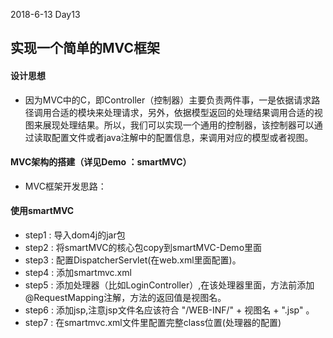 2018-6-13  Day13


## 实现一个简单的MVC框架
#### 设计思想
- 因为MVC中的C，即Controller（控制器）主要负责两件事，一是依据请求路径调用合适的模块来处理请求，另外，依据模型返回的处理结果调用合适的视图来展现处理结果。所以，我们可以实现一个通用的控制器，该控制器可以通过读取配置文件或者java注解中的配置信息，来调用对应的模型或者视图。

#### MVC架构的搭建（详见Demo ：smartMVC）
- MVC框架开发思路：



#### 使用smartMVC
- step1 : 导入dom4j的jar包
- step2 : 将smartMVC的核心包copy到smartMVC-Demo里面
- step3 : 配置DispatcherServlet(在web.xml里面配置)。
- step4 : 添加smartmvc.xml
- step5 : 添加处理器（比如LoginController）,在该处理器里面，方法前添加
@RequestMapping注解，方法的返回值是视图名。
- step6 : 添加jsp,注意jsp文件名应该符合 "/WEB-INF/" + 视图名 + ".jsp" 。
- step7 : 在smartmvc.xml文件里配置完整class位置(处理器的配置)

































